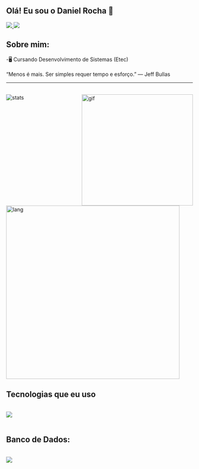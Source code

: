 ## Olá! Eu sou o Daniel Rocha 🤙


<a href="https://www.instagram.com/rochadaniel.o/"> <img src="https://skillicons.dev/icons?i=instagram" /> </a> <a href="https://www.linkedin.com/in/daniel-rocha-de-oliveira-041788246/"> <img src="https://skillicons.dev/icons?i=linkedin" /> </a>
## Sobre mim:

<p>-🖥 Cursando Desenvolvimento de Sistemas (Etec)
</br>
</br>
“Menos é mais. Ser simples requer tempo e esforço.” — Jeff Bullas </p>

<hr>
<br>

<img align="right" alt="gif" src="https://github.com/devRochaa/devRochaa/assets/124582086/9191e0b0-70e0-4b1b-8675-7ba07a4e06d5" width="300px">

<img alt="stats" src="https://github-readme-stats.vercel.app/api?username=devRochaa&hide=contribs,prs,&theme=github_dark&show_icons=true">
<br>
<img alt="lang" width="468px" style src="https://github-readme-stats.vercel.app/api/top-langs/?username=devRochaa&layout=compact&theme=github_dark">



## Tecnologias que eu uso

<div style="display: inline block"><br/>
      <img src="https://skillicons.dev/icons?i=cs,cpp,dotnet,php,html,css" />
</div><br/>

## Banco de Dados:
<div style="display: inline block"><br/>
    <img src="https://skillicons.dev/icons?i=mysql" />
</div>

## ㅤㅤ 
